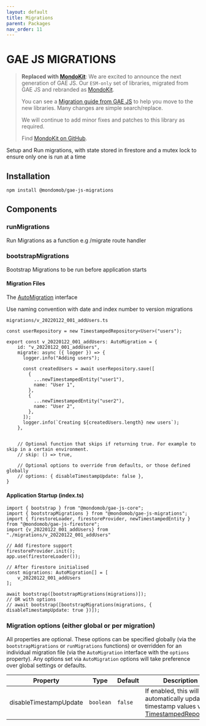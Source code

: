 ```yaml
---
layout: default
title: Migrations
parent: Packages
nav_order: 11
---
```


# GAE JS MIGRATIONS

> **Replaced with [MondoKit](https://mondokit.dev)**: We are excited to announce the next generation of GAE JS. Our `ESM-only` set of libraries, migrated from GAE JS and rebranded as [MondoKit](https://mondokit.dev).
>
> You can see a [Migration guide from GAE JS](https://mondokit.dev/migration-from-gae-js) to help you move to the new libraries. Many changes are simple search/replace.
>
> We will continue to add minor fixes and patches to this library as required.
>
> Find  [MondoKit on GitHub](https://github.com/mondo-mob/mondokit).

Setup and Run migrations, with state stored in firestore and a mutex lock to ensure only one is run at a time

## Installation

```sh
npm install @mondomob/gae-js-migrations
```

## Components

### runMigrations
Run Migrations as a function e.g /migrate route handler

### bootstrapMigrations
Bootstrap Migrations to be run before application starts

#### Migration Files
The [AutoMigration](https://github.com/mondo-mob/gae-js/blob/main/packages/gae-js-migrations/src/auto-migration.ts) interface 

Use naming convention with date and index number to version migrations

   `migrations/v_20220122_001_addUsers.ts`

```
const userRepository = new TimestampedRepository<User>("users");

export const v_20220122_001_addUsers: AutoMigration = {
    id: "v_20220122_001_addUsers",   
    migrate: async ({ logger }) => {
      logger.info("Adding users");
    
      const createdUsers = await userRepository.save([
        {
          ...newTimestampedEntity("user1"),
          name: "User 1",
        },
        {
          ...newTimestampedEntity("user2"),
          name: "User 2",
        },
      ]);
      logger.info(`Creating ${createdUsers.length} new users`);
    },
    
    
    // Optional function that skips if returning true. For example to skip in a certain environment.
    // skip: () => true,
    
    // Optional options to override from defaults, or those defined globally
    // options: { disableTimestampUpdate: false },
}
```

#### Application Startup (index.ts)
```
import { bootstrap } from "@mondomob/gae-js-core";
import { bootstrapMigrations } from "@mondomob/gae-js-migrations";
import { firestoreLoader, firestoreProvider, newTimestampedEntity } from "@mondomob/gae-js-firestore";
import {v_20220122_001_addUsers} from "./migrations/v_20220122_001_addUsers"

// Add firestore support
firestoreProvider.init();
app.use(firestoreLoader());

// After firestore initialised
const migrations: AutoMigration[] = [
    v_20220122_001_addUsers
];

await bootstrap([bootstrapMigrations(migrations)]);
// OR with options
// await bootstrap([bootstrapMigrations(migrations, { disableTimestampUpdate: true })]);
```


### Migration options (either global or per migration)

All properties are optional. These options can be specified globally (via the `bootstrapMigrations` or `runMigrations` functions) or overridden for an individual
migration file (via the `AutoMigration` interface with the `options` property). Any options set via `AutoMigration` options will take preference over global settings or defaults.

| Property               | Type      | Default | Description                                                                                                           |
|------------------------|-----------|---------|-----------------------------------------------------------------------------------------------------------------------|
| disableTimestampUpdate | `boolean` | `false` | If enabled, this will skip automatically updating timestamp values via [TimestampedRepository](./gae-js-firestore.md) |
